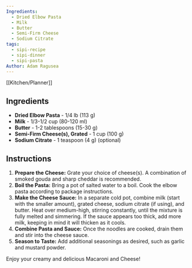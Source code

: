 ```yaml
---
Ingredients:
  - Dried Elbow Pasta
  - Milk
  - Butter
  - Semi-Firm Cheese
  - Sodium Citrate
tags:
  - sipi-recipe
  - sipi-dinner
  - sipi-pasta
Author: Adam Ragusea
---
```

[[Kitchen/Planner]]
## Ingredients

- **Dried Elbow Pasta** - 1/4 lb (113 g)
- **Milk** - 1/3-1/2 cup (80-120 ml)
- **Butter** - 1-2 tablespoons (15-30 g)
- **Semi-Firm Cheese(s), Grated** - 1 cup (100 g)
- **Sodium Citrate** - 1 teaspoon (4 g) (optional)

## Instructions

1. **Prepare the Cheese:** Grate your choice of cheese(s). A combination of smoked gouda and sharp cheddar is recommended.
2. **Boil the Pasta:** Bring a pot of salted water to a boil. Cook the elbow pasta according to package instructions.
3. **Make the Cheese Sauce:** In a separate cold pot, combine milk (start with the smaller amount), grated cheese, sodium citrate (if using), and butter. Heat over medium-high, stirring constantly, until the mixture is fully melted and simmering. If the sauce appears too thick, add more milk, keeping in mind it will thicken as it cools.
4. **Combine Pasta and Sauce:** Once the noodles are cooked, drain them and stir into the cheese sauce.
5. **Season to Taste:** Add additional seasonings as desired, such as garlic and mustard powder.

Enjoy your creamy and delicious Macaroni and Cheese!
